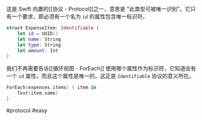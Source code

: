 这是 Swift 内置的[[协议 - Protocol]]之一，意思是 "此类型可被唯一识别"。它只有一个要求，即必须有一个名为 `id` 的属性包含唯一标识符。

```swift
struct ExpenseItem: Identifiable {
    let id = UUID()
    let name: String
    let type: String
    let amount: Int
}
```

我们不再需要告诉[[循环视图 - ForEach]] 使用哪个属性作为标识符，它知道会有一个 `id` 属性，而且这个属性是唯一的，这正是 `Identifiable` 协议的意义所在。

```swift
ForEach(expenses.items) { item in
    Text(item.name)
}
```

#protocol #easy 